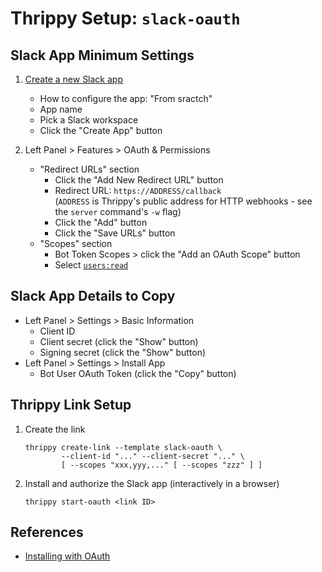 # Thrippy Setup: `slack-oauth`

## Slack App Minimum Settings

1. [Create a new Slack app](https://api.slack.com/apps?new_app=1)

   - How to configure the app: "From sractch"
   - App name
   - Pick a Slack workspace
   - Click the "Create App" button

2. Left Panel > Features > OAuth & Permissions

   - "Redirect URLs" section
     - Click the "Add New Redirect URL" button
     - Redirect URL: `https://ADDRESS/callback`\
       (`ADDRESS` is Thrippy's public address for HTTP webhooks - see the `server` command's `-w` flag)
     - Click the "Add" button
     - Click the "Save URLs" button
   - "Scopes" section
     - Bot Token Scopes > click the "Add an OAuth Scope" button
     - Select [`users:read`](https://docs.slack.dev/reference/scopes/users.read)

## Slack App Details to Copy

- Left Panel > Settings > Basic Information
  - Client ID
  - Client secret (click the "Show" button)
  - Signing secret (click the "Show" button)
- Left Panel > Settings > Install App
  - Bot User OAuth Token (click the "Copy" button)

## Thrippy Link Setup

1. Create the link

   ```shell
   thrippy create-link --template slack-oauth \
           --client-id "..." --client-secret "..." \
           [ --scopes "xxx,yyy,..." [ --scopes "zzz" ] ]
   ```

2. Install and authorize the Slack app (interactively in a browser)

   ```shell
   thrippy start-oauth <link ID>
   ```

## References

- [Installing with OAuth](https://docs.slack.dev/authentication/installing-with-oauth)
